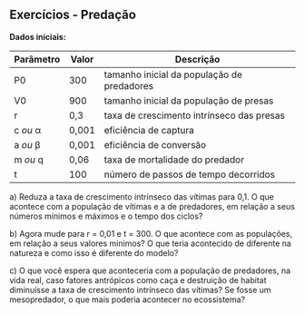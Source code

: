 ## Exercícios - Predação

**Dados iniciais:**


| Parâmetro    | Valor    | Descrição    |
|---------------- | --------------- | --------------- |
| P0    | 300    | tamanho inicial da população de predadores    |
| V0    | 900    | tamanho inicial da população de presas    |
| r   | 0,3   | taxa de crescimento intrínseco das presas   |
| c *ou* α   | 0,001  | eficiência de captura  |
| a *ou* β  | 0,001  | eficiência de conversão  |
| m *ou* q   | 0,06  | taxa de mortalidade do predador  |
| t   | 100  | número de passos de tempo decorridos  |



a) Reduza a taxa de crescimento intrínseco das vítimas para 0,1. O que acontece com a população de vítimas e a de predadores, em relação a seus números mínimos e máximos e o tempo dos ciclos?


b) Agora mude para r = 0,01 e t = 300. O que acontece com as populações, em relação a seus valores mínimos? O que teria acontecido de diferente na natureza e como isso é diferente do modelo?

c) O que você espera que aconteceria com a população de predadores, na vida real, caso fatores antrópicos como caça e destruição de habitat diminuísse a taxa de crescimento intrínseco das vítimas? Se fosse um mesopredador, o que mais poderia acontecer no ecossistema?
